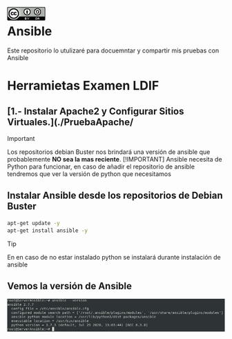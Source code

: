 <img src="./imagenes/MI-LICENCIA88x31.png" style="float: left; margin-right: 10px;" />

# Ansible
Este repositorio lo utulizaré para docuemntar y compartir mis pruebas con Ansible

# Herramietas Examen LDIF

## [1.- Instalar Apache2 y Configurar Sitios Virtuales.](./PruebaApache/
<!-- ## [2.- 
## [3.-  -->

> [!IMPORTANT]
> Los repositorios debian Buster nos brindará una versión de ansible que probablemente **NO sea la mas reciente**.
> [!IMPORTANT]
> Ansible necesita de Python para funcionar, en caso de añadir el repositorio de ansible tendremos que ver la versión de python que necesitamos

## Instalar Ansible desde los repositorios de Debian Buster

```bash
apt-get update -y
apt-get install ansible -y
```

> [!TIP]
> En en caso de no estar instalado python se instalará durante instalación de ansible

## Vemos la versión de Ansible

![version](./imagenes/version.jpg)
